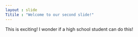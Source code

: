 ```yaml
---
layout : slide
Titile : "Welcome to our second slide!"
---
```


This is exciting! I wonder if a high school student can do this!
